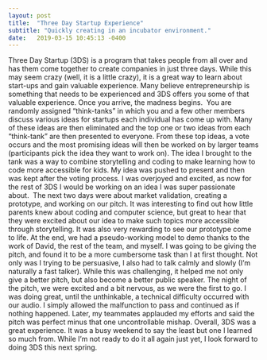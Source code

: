 ```yaml
---
layout: post
title:  "Three Day Startup Experience"
subtitle: "Quickly creating in an incubator environment."
date:   2019-03-15 10:45:13 -0400
---
```


Three Day Startup (3DS) is a program that takes people from all over and has them come together to create companies in just three days. While this may seem crazy (well, it is a little crazy), it is a great way to learn about start-ups and gain valuable experience. Many believe entrepreneurship is something that needs to be experienced and 3DS offers you some of that valuable experience. Once you arrive, the madness begins.  You are randomly assigned “think-tanks” in which you and a few other members discuss various ideas for startups each individual has come up with. Many of these ideas are then eliminated and the top one or two ideas from each “think-tank” are then presented to everyone. From these top ideas, a vote occurs and the most promising ideas will then be worked on by larger teams (participants pick the idea they want to work on). The idea I brought to the tank was a way to combine storytelling and coding to make learning how to code more accessible for kids. My idea was pushed to present and then was kept after the voting process. I was overjoyed and excited, as now for the rest of 3DS I would be working on an idea I was super passionate about.  The next two days were about market validation, creating a prototype, and working on our pitch. It was interesting to find out how little parents knew about coding and computer science, but great to hear that they were excited about our idea to make such topics more accessible through storytelling. It was also very rewarding to see our prototype come to life. At the end, we had a pseudo-working model to demo thanks to the work of David, the rest of the team, and myself. I was going to be giving the pitch, and found it to be a more cumbersome task than I at first thought. Not only was I trying to be persuasive, I also had to talk calmly and slowly (I’m naturally a fast talker). While this was challenging, it helped me not only give a better pitch, but also become a better public speaker. The night of the pitch, we were excited and a bit nervous, as we were the first to go. I was doing great, until the unthinkable, a technical difficulty occurred with our audio. I simply allowed the malfunction to pass and continued as if nothing happened. Later, my teammates applauded my efforts and said the pitch was perfect minus that one uncontrollable mishap. Overall, 3DS was a great experience. It was a busy weekend to say the least but one I learned so much from. While I’m not ready to do it all again just yet, I look forward to doing 3DS this next spring.
